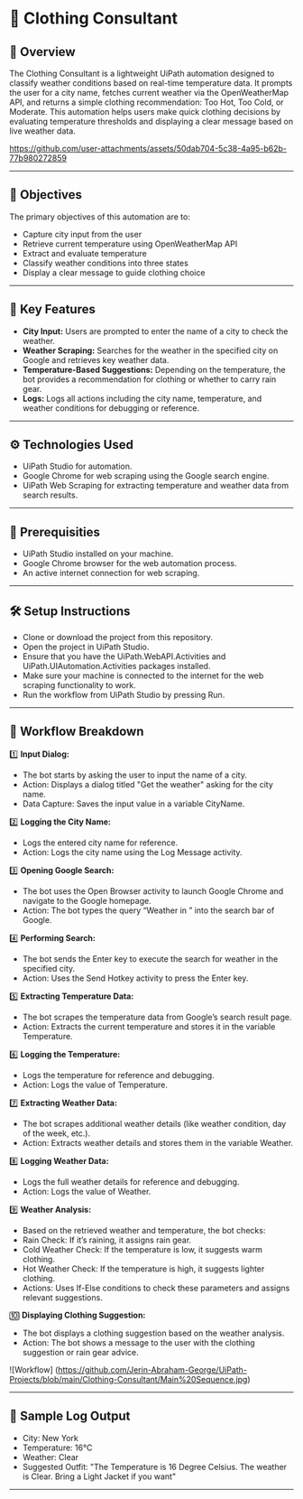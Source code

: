 # 🧥 Clothing Consultant

## 📌 Overview
The Clothing Consultant is a lightweight UiPath automation designed to classify weather conditions based on real-time temperature data. It prompts the user for a city name, fetches current weather via the OpenWeatherMap API, and returns a simple clothing recommendation: Too Hot, Too Cold, or Moderate.
This automation helps users make quick clothing decisions by evaluating temperature thresholds and displaying a clear message based on live weather data.

https://github.com/user-attachments/assets/50dab704-5c38-4a95-b62b-77b980272859

---

## 🎯 Objectives
The primary objectives of this automation are to:

- Capture city input from the user
- Retrieve current temperature using OpenWeatherMap API
- Extract and evaluate temperature
- Classify weather conditions into three states
- Display a clear message to guide clothing choice

---

## 🌟 Key Features

-	**City Input:** Users are prompted to enter the name of a city to check the weather.
-	**Weather Scraping:** Searches for the weather in the specified city on Google and retrieves key weather data.
-	**Temperature-Based Suggestions:** Depending on the temperature, the bot provides a recommendation for clothing or whether to carry rain gear.
-	**Logs:** Logs all actions including the city name, temperature, and weather conditions for debugging or reference.

---

## ⚙️ Technologies Used

-	UiPath Studio for automation.
-	Google Chrome for web scraping using the Google search engine.
-	UiPath Web Scraping for extracting temperature and weather data from search results.

---

## 🧪 Prerequisities

- UiPath Studio installed on your machine.
- Google Chrome browser for the web automation process.
- An active internet connection for web scraping.

---

## 🛠️ Setup Instructions

- Clone or download the project from this repository.
- Open the project in UiPath Studio.
- Ensure that you have the UiPath.WebAPI.Activities and UiPath.UIAutomation.Activities packages installed.
- Make sure your machine is connected to the internet for the web scraping functionality to work.
- Run the workflow from UiPath Studio by pressing Run.

---

## 🔂 Workflow Breakdown

1️⃣ **Input Dialog:**  
- The bot starts by asking the user to input the name of a city.
- Action: Displays a dialog titled "Get the weather" asking for the city name.
- Data Capture: Saves the input value in a variable CityName.

2️⃣ **Logging the City Name:**
- Logs the entered city name for reference.
- Action: Logs the city name using the Log Message activity.

3️⃣  **Opening Google Search:**
- The bot uses the Open Browser activity to launch Google Chrome and navigate to the Google homepage.
- Action: The bot types the query “Weather in <CityName>” into the search bar of Google.

4️⃣ **Performing Search:**
- The bot sends the Enter key to execute the search for weather in the specified city.
- Action: Uses the Send Hotkey activity to press the Enter key.

5️⃣ **Extracting Temperature Data:**
- The bot scrapes the temperature data from Google’s search result page.
- Action: Extracts the current temperature and stores it in the variable Temperature.

6️⃣ **Logging the Temperature:**
- Logs the temperature for reference and debugging.
- Action: Logs the value of Temperature.

7️⃣ **Extracting Weather Data:**
- The bot scrapes additional weather details (like weather condition, day of the week, etc.).
- Action: Extracts weather details and stores them in the variable Weather.

8️⃣ **Logging Weather Data:**
- Logs the full weather details for reference and debugging.
- Action: Logs the value of Weather.

9️⃣ **Weather Analysis:**
- Based on the retrieved weather and temperature, the bot checks:
- Rain Check: If it’s raining, it assigns rain gear.
- Cold Weather Check: If the temperature is low, it suggests warm clothing.
- Hot Weather Check: If the temperature is high, it suggests lighter clothing.
- Actions: Uses If-Else conditions to check these parameters and assigns relevant suggestions.

🔟 **Displaying Clothing Suggestion:**
- The bot displays a clothing suggestion based on the weather analysis.
- Action: The bot shows a message to the user with the clothing suggestion or rain gear advice.

![Workflow] (https://github.com/Jerin-Abraham-George/UiPath-Projects/blob/main/Clothing-Consultant/Main%20Sequence.jpg)

---

## 📝 Sample Log Output
- City: New York
- Temperature: 16°C
- Weather: Clear
- Suggested Outfit: "The Temperature is 16 Degree Celsius. The weather is Clear. Bring a Light Jacket if you want"

---
